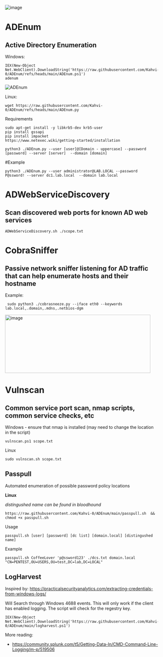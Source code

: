 ![image](https://github.com/user-attachments/assets/74db0dcf-668a-4106-95a7-57274fbd3d75)


# ADEnum 
## Active Directory Enumeration
Windows:
```
IEX(New-Object Net.WebClient).DownloadString('https://raw.githubusercontent.com/Kahvi-0/ADEnum/refs/heads/main/ADEnum.ps1')
adenum
```
![ADEnum](https://github.com/user-attachments/assets/ec4171f6-ea5e-4523-9070-166d6c9a2005)


Linux:
```
wget https://raw.githubusercontent.com/Kahvi-0/ADEnum/refs/heads/main/ADEnum.py 
```

Requirements
```
sudo apt-get install -y libkrb5-dev krb5-user
pip install gssapi
pip install impacket
https://www.netexec.wiki/getting-started/installation
```

```
python3 ./ADEnum.py --user [user]@[Domain - uppercase] --password [password] --server [server]  --domain [domain]
```

#Example
```
python3 ./ADEnum.py --user administrator@LAB.LOCAL --password P@ssword! --server dc1.lab.local  --domain lab.local

```

# ADWebServiceDiscovery
## Scan discovered web ports for known AD web services 

```
ADWebServiceDiscovery.sh ./scope.txt
```

# CobraSniffer
## Passive network sniffer listening for AD traffic that can help enumerate hosts and their hostname

Example:
```
 sudo python3 ./cobrasneeze.py --iface eth0 --keywords lab.local,.domain,.mdns,.netbios-dgm
```
<img width="479" height="192" alt="image" src="https://github.com/user-attachments/assets/4e200167-2f5f-4203-9eac-7d335a54496b" />



# Vulnscan
## Common service port scan, nmap scripts, common service checks, etc
Windows - ensure that nmap is installed (may need to change the location in the script)
```
vulnscan.ps1 scope.txt
```
Linux 
```
sudo vulnscan.sh scope.txt
```


## Passpull
Automated enumeration of possible password policy locations 

**Linux**

_distingushed name can be found in bloodhound_

```
https://raw.githubusercontent.com/Kahvi-0/ADEnum/main/passpull.sh  && chmod +x passpull.sh
```

Usage
```
passpull.sh [user] [password] [dc list] [domain.local] [distingushed name]
```
Example
```
passpull.sh CoffeeLover 'p@ssword123' ./dcs.txt domain.local "CN=PENTEST,OU=USERS,OU=test,DC=lab,DC=LOCAL"
```

## LogHarvest
Inspired by: https://practicalsecurityanalytics.com/extracting-credentials-from-windows-logs/

Will Search through Windows 4688 events. This will only work if the client has enabled logging. The script will check for the regestry key. 
```
IEX(New-Object Net.WebClient).DownloadString('https://raw.githubusercontent.com/Kahvi-0/ADEnum/main/logharvest.ps1')
```
More reading:
- https://community.splunk.com/t5/Getting-Data-In/CMD-Command-Line-Logging/m-p/519506
